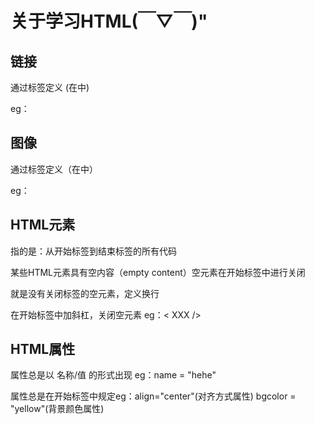 # 关于学习HTML(￣▽￣)"

## 链接

通过<!--<a>-->标签定义 (在<!--<body>-->中)

eg：<!--<a href = "http://www.baidu.com">  click here to goto baidu!</a>-->

## 图像

通过<!--<img>-->标签定义（在<!--<body>-->中）

eg：<!--<img src = "haha.jpg" width = "200" height = "200" />-->

## HTML元素

指的是：从开始标签到结束标签的所有代码

某些HTML元素具有空内容（empty content）空元素在开始标签中进行关闭

<!--<br>-->就是没有关闭标签的空元素，定义换行

在开始标签中加斜杠，关闭空元素 eg：<  XXX      />

## HTML属性

属性总是以 名称/值 的形式出现 eg：name = "hehe"

属性总是在开始标签中规定eg：align="center"(对齐方式属性)    bgcolor = "yellow"(背景颜色属性)

